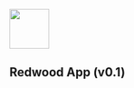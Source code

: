 <br/>
<img src="https://schoolassets.s3.amazonaws.com/logos/115707/115707.gif" width="70">
<br/>

## Redwood App (v0.1)

